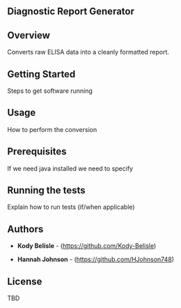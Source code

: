 ## Diagnostic Report Generator


## Overview

Converts raw ELISA data into a cleanly formatted report.


## Getting Started

Steps to get software running


## Usage

How to perform the conversion

## Prerequisites

If we need java installed we need to specify

## Running the tests

Explain how to run tests (if/when applicable)

## Authors

* **Kody Belisle** - (https://github.com/Kody-Belisle)

* **Hannah Johnson** - (https://github.com/HJohnson748)

## License

TBD